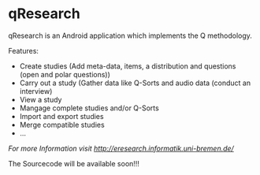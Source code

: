 qResearch
=========

qResearch is an Android application which implements the Q methodology. 

Features:
* Create studies (Add meta-data, items, a distribution and questions (open and polar questions))
* Carry out a study (Gather data like Q-Sorts and audio data (conduct an interview)
* View a study
* Mangage complete studies and/or Q-Sorts
* Import and export studies
* Merge compatible studies
* ...


_For more Information visit http://eresearch.informatik.uni-bremen.de/_


The Sourcecode will be available soon!!!


